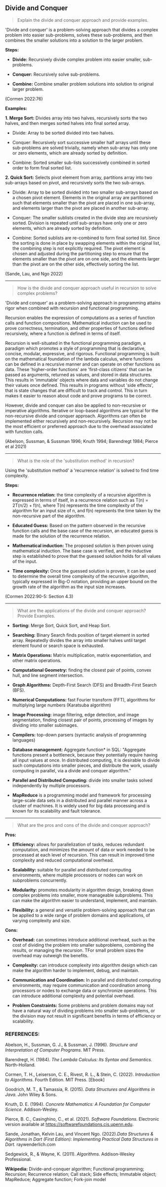 ## Divide and Conquer 
    
> Explain the divide and conquer approach and provide examples. 

'Divide and conquer' is a problem-solving approach that divides a complex problem into easier sub-problems,
solves these sub-problems, and then combines the smaller solutions into a solution to the larger problem. 

**Steps:** 

- **Divide:** Recursively divide complex problem into easier smaller, sub-problems. 

- **Conquer:** Recursively solve sub-problems. 

- **Combine:** Combine smaller problem solutions into solution to original larger problem. 

(Cormen 2022:76)

**Examples:** 

**1. Merge Sort:** Divides array into two halves, recursively sorts the two halves, and then merges sorted halves into final sorted array.

- Divide: Array to be sorted divided into two halves.

- Conquer: Recursively sort successive smaller half arrays until these sub-problems are solved trivially, namely when sub-array has only one or zero elements, which are already sorted by definition.

- Combine: Sorted smaller sub-lists successively combined in sorted order to form final sorted list.

**2. Quick Sort:** Selects pivot element from array, partitions array into two sub-arrays based on pivot, and recursively sorts the two sub-arrays.

- Divide: Array to be sorted divided into two smaller sub-arrays based on a chosen pivot element. Elements in the original array are partitioned such that elements smaller than the pivot are placed in one sub-array, and elements larger than the pivot are placed in another sub-array. 

- Conquer: The smaller sublists created in the divide step are recursively sorted. Division is repeated until sub-arrays have only one or zero elements, which are already sorted by definition.

- Combine: Sorted sublists are re-combined to form final sorted list. Since the sorting is done in place by swapping elements within the original list, the combining step is not explicitly required. The pivot element is chosen and adjusted during the partitioning step to ensure that the elements smaller than the pivot are on one side, and the elements larger than the pivot are on the other side, effectively sorting the list.

(Sande, Lau, and Ngo 2022)

---
> How is the divide and conquer approach useful in recursion to solve complex problems? 

'Divide and conquer' as a problem-solving approach in programming attains rigor when combined with recursion and functional programming. 

Recursion enables the expression of computations as a series of function calls and function compositions. Mathematical induction can be used to prove correctness, termination, and other properties of functions defined recursively, where a function is defined in terms of itself. 

Recursion is well-situated in the functional programming paradigm, a paradigm which promotes a style of programming that is declarative, concise, modular, expressive, and rigorous. Functional programming is built on the mathematical foundation of the lambda calculus, where functions can be defined in a recursive manner and can operate on other functions as data. These 'higher-order functions' are 'first-class citizens' that can be passed as arguments, returned as values, and stored in data structures. This results in  'immutable' objects where data and variables do not change their values once defined. This results in programs without 'side effects', that is state changes that are difficult to track and control. This in turn makes it easier to reason about code and prove programs to be correct. 

However, divide and conquer can also be applied to non-recursive or imperative algorithms. Iterative or loop-based algorithms are typical for the non-recursive divide and conquer approach. Algorithms can often be implemented either recursively and non-recursively. Recursion may not be the most efficient or preferred approach due to the overhead associated with function calls. 

(Abelson, Sussman, & Sussman 1996; Knuth 1994; Barendregt 1984; Pierce et al 2021)

---
> What is the role of the 'substitution method' in recursion? 

Using the 'substitution method' a 'recurrence relation' is solved to find time complexity. 

**Steps:**

- **Recurrence relation:** the time complexity of a recursive algorithm is expressed in terms of itself, in a recurrence relation such as T(n) = 2T(n/2) + f(n), where T(n) represents the time complexity of the algorithm for an input size of n, and f(n) represents the time taken by the non-recursive part of the algorithm.

- **Educated Guess:** Based on the pattern observed in the recursive function calls and the base case of the recursion, an educated guess is made for the solution of the recurrence relation. 

- **Mathematical induction:** The proposed solution is then proven using mathematical induction. The base case is verified, and the inductive step is established to prove that the guessed solution holds for all values of the input.

- **Time complexity:** Once the guessed solution is proven, it can be used to determine the overall time complexity of the recursive algorithm, typically expressed in Big-O notation, providing an upper bound on the growth rate of the algorithm as the input size increases.

(Cormen 2022:90-5: Section 4.3)

---
> What are the applications of the divide and conquer approach? Provide Examples. 

- **Sorting:** Merge Sort, Quick Sort, and Heap Sort.

- **Searching:** Binary Search finds position of target element in sorted array. Repeatedly divides the array into smaller halves until target element found or search space is exhausted.

- **Matrix Operations:** Matrix multiplication, matrix exponentiation, and other matrix operations.

- **Computational Geometry:** finding the closest pair of points, convex hull, and line segment intersection.

- **Graph Algorithms:** Depth-First Search (DFS) and Breadth-First Search (BFS).

- **Numerical Computations:** fast Fourier transform (FFT), algorithms for multiplying large numbers (Karatsuba algorithm)
 
- **Image Processing:** image filtering, edge detection, and image segmentation, finding closest pair of points, processing of images by dividing into smaller subimages.

- **Compilers:**  top-down parsers (syntactic analysis of programming languages) 

- **Database management:** Aggregate function* in SQL: "Aggregate functions present a bottleneck, because they potentially require having all input values at once. In distributed computing, it is desirable to divide such computations into smaller pieces, and distribute the work, usually computing in parallel, via a divide and conquer algorithm." 

- **Parallel and Distributed Computing:** divide into smaller tasks solved independently by multiple processors.

- **MapReduce** is a programming model and framework for processing large-scale data sets in a distributed and parallel manner across a cluster of machines. It is widely used for big data processing and is known for its scalability and fault tolerance.

---
> What are the pros and cons of the divide and conquer approach?

**Pros:**

- **Efficiency:** allows for parallelization of tasks, reduces redundant computation, and minimizes the amount of data or work needed to be processed at each level of recursion. This can result in improved time complexity and reduced computational overhead.

- **Scalability:** suitable for parallel and distributed computing environments, where multiple processors or nodes can work on subproblems concurrently.

- **Modularity:** promotes modularity in algorithm design, breaking down complex problems into smaller, more manageable subproblems. This can make the algorithm easier to understand, implement, and maintain.

- **Flexibility:** a general and versatile problem-solving approach that can be applied to a wide range of problem domains and applications, of varying complexity and size.

**Cons:**

- **Overhead:** can sometimes introduce additional overhead, such as the cost of dividing the problem into smaller subproblems, combining the results, or managing the recursion. TFor small problem sizes the overhead may outweigh the benefits.

- **Complexity:** can introduce complexity into algorithm design which can make the algorithm harder to implement, debug, and maintain.

- **Communication and Coordination:** In parallel and distributed computing environments, may require communication and coordination among processors or nodes to exchange data or synchronize operations. This can introduce additional complexity and potential overhead.

- **Problem Constraints:** Some problems and problem domains may not have a natural way of dividing problems into smaller sub-problems, or the division may not result in significant benefits in terms of efficiency or scalability. 

### REFERENCES: 

Abelson, H., Sussman, G. J., & Sussman, J. (1996). *Structure and Interpretation of Computer Programs.* MIT Press.

Barendregt, H. (1984). *The Lambda Calculus: Its Syntax and Semantics.* North-Holland.

Cormen, T. H., Leiserson, C. E., Rivest, R. L., & Stein, C. (2022). *Introduction to Algorithms.* Fourth Edition. MIT Press. [Ebook]

Goodrich, M. T., & Tamassia, R. (2015). *Data Structures and Algorithms in Java.* John Wiley & Sons.

Knuth, D. E. (1994). *Concrete Mathematics: A Foundation for Computer Science.* Addison-Wesley.

Pierce, B. C., Casinghino, C., et al. (2021). *Software Foundations.* Electronic version available at https://softwarefoundations.cis.upenn.edu.

Sande, Jonathan, Kelvin Lau, and Vincent Ngo. (2022).*Data Structures & Algorithms in Dart (First Edition): Implementing Practical Data Structures in Dart.* raywenderlich.com

Sedgewick, R., & Wayne, K. (2011). *Algorithms.* Addison-Wesley Professional.

**Wikipedia:** Divide-and-conquer algorithm; Functional programming; Recursion; Recurrence relation; Call stack; Side effects; Immutable object; MapReduce; Aggregate function; Fork-join model






